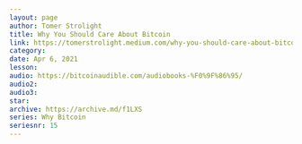 ```yaml
---
layout: page
author: Tomer Strolight
title: Why You Should Care About Bitcoin
link: https://tomerstrolight.medium.com/why-you-should-care-about-bitcoin-97e493879423
category: 
date: Apr 6, 2021
lesson: 
audio: https://bitcoinaudible.com/audiobooks-%F0%9F%86%95/
audio2: 
audio3: 
star: 
archive: https://archive.md/f1LXS
series: Why Bitcoin
seriesnr: 15
---
```

